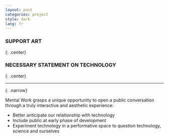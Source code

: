 ```yaml
---
layout: post
categories: project
style: dark
lang: fr
---
```


### SUPPORT ART
{: .center}
###  NECESSARY STATEMENT ON TECHNOLOGY
{: .center}
___
{: .narrow}

Mental Work grasps a unique opportunity to open a public conversation through a truly interactive and aesthetic experience:

* Better anticipate our relationship with technology
* Include public at early phase of development
* Experiment technology in a performative space to question technology, science and ourselves
